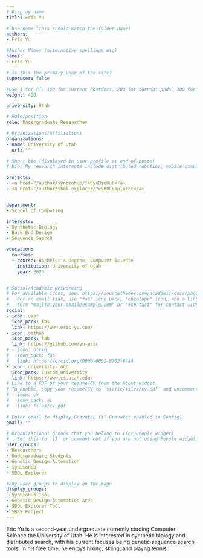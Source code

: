 ```yaml
---
# Display name
title: Eric Yu

# Username (this should match the folder name)
authors:
- Eric Yu

#Author Names (alternative spellings etc)
names:
- Eric Yu

# Is this the primary user of the site?
superuser: false

#Use 1 for PI, 100 for Current Postdocs, 200 for current phds, 300 for current masters, 400 for current undergrads, 800 for alum postdocs, 810 for alum phds, 820 for alum masters, and 830 for alum undergrads, 900 for tools, 1000 for projects
weight: 400

university: Utah

# Role/position
role: Undergraduate Researcher

# Organizations/Affiliations
organizations:
- name: University of Utah
  url: ""

# Short bio (displayed in user profile at end of posts)
# bio: My research interests include distributed robotics, mobile computing and programmable matter.

projects:
- <a href="/author/synbiohub/">SynBioHub</a>
- <a href="/author/sbol-explorer/">SBOLExplorer</a>


department:
- School of Computing

interests:
- Synthetic Biology
- Back End Design
- Sequence Search

education:
  courses:
  - course: Bachelor's Degree, Computer Science
    institution: University of Utah
    year: 2023


# Social/Academic Networking
# For available icons, see: https://sourcethemes.com/academic/docs/page-builder/#icons
#   For an email link, use "fas" icon pack, "envelope" icon, and a link in the
#   form "mailto:your-email@example.com" or "#contact" for contact widget.
social:
- icon: user
  icon_pack: fas
  link: https://www.eric-yu.com/
- icon: github
  icon_pack: fab
  link: https://github.com/yu-eric
# - icon: orcid
#   icon_pack: fab
#   link: https://orcid.org/0000-0002-8762-8444
- icon: university-logo
  icon_pack: Custom_University
  link: https://www.cs.utah.edu/
# Link to a PDF of your resume/CV from the About widget.
# To enable, copy your resume/CV to `static/files/cv.pdf` and uncomment the lines below.
# - icon: cv
#   icon_pack: ai
#   link: files/cv.pdf

# Enter email to display Gravatar (if Gravatar enabled in Config)
email: ""

# Organizational groups that you belong to (for People widget)
#   Set this to `[]` or comment out if you are not using People widget.
user_groups:
- Researchers
- Undergraduate Students
- Genetic Design Automation
- SynBioHub
- SBOL Explorer

#any user groups to display on the page
display_groups:
- SynBioHub Tool
- Genetic Design Automation Area
- SBOL Explorer Tool
- SBKS Project
---
```



Eric Yu is a second-year undergraduate currently studing Computer Science the University of Utah. He is interested in synthetic biology and distributed search, with his current focuses being genetic sequence search tools. In his free time, he enjoys hiking, skiing, and playng tennis.

